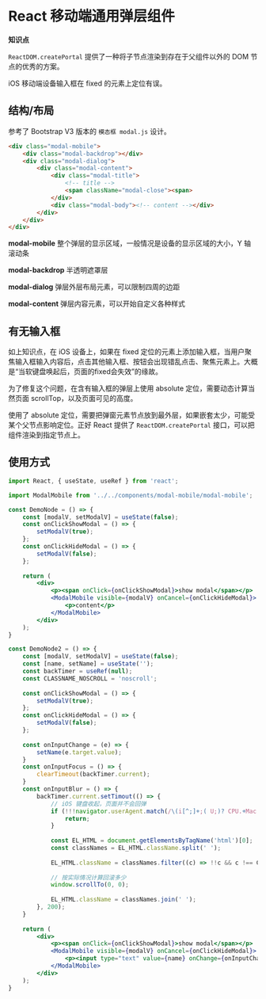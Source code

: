 # React 移动端通用弹层组件

**知识点**

`ReactDOM.createPortal` 提供了一种将子节点渲染到存在于父组件以外的 DOM 节点的优秀的方案。

iOS 移动端设备输入框在 fixed 的元素上定位有误。

## 结构/布局

参考了 Bootstrap V3 版本的 `模态框 modal.js` 设计。

```html
<div class="modal-mobile">
	<div class="modal-backdrop"></div>
	<div class="modal-dialog">
		<div class="modal-content">
			<div class="modal-title">
				<!-- title -->
				<span className="modal-close"><span>
			</div>
			<div class="modal-body"><!-- content --></div>
		</div>
	</div>
</div>
```

**modal-mobile** 整个弹层的显示区域，一般情况是设备的显示区域的大小，Y 轴滚动条

**modal-backdrop** 半透明遮罩层

**modal-dialog** 弹层外层布局元素，可以限制四周的边距

**modal-content** 弹层内容元素，可以开始自定义各种样式

## 有无输入框

如上知识点，在 iOS 设备上，如果在 fixed 定位的元素上添加输入框，当用户聚焦输入框输入内容后，点击其他输入框、按钮会出现错乱点击、聚焦元素上。大概是“当软键盘唤起后，页面的fixed会失效”的缘故。

为了修复这个问题，在含有输入框的弹层上使用 absolute 定位，需要动态计算当然页面 scrollTop，以及页面可见的高度。

使用了 absolute 定位，需要把弹窗元素节点放到最外层，如果嵌套太少，可能受某个父节点影响定位。正好 React 提供了 `ReactDOM.createPortal` 接口，可以把组件渲染到指定节点上。

## 使用方式

```jsx
import React, { useState, useRef } from 'react';

import ModalMobile from '../../components/modal-mobile/modal-mobile';

const DemoNode = () => {
	const [modalV, setModalV] = useState(false);
	const onClickShowModal = () => {
		setModalV(true);
	};
	const onClickHideModal = () => {
		setModalV(false);
	};
	
	return (
		<div>
			<p><span onClick={onClickShowModal}>show modal</span></p>
			<ModalMobile visible={modalV} onCancel={onClickHideModal}>
				<p>content</p>
			</ModalMobile>
		</div>
	);
}

const DemoNode2 = () => {
	const [modalV, setModalV] = useState(false);
	const [name, setName] = useState('');
	const backTimer = useRef(null);
	const CLASSNAME_NOSCROLL = 'noscroll';
	
	const onClickShowModal = () => {
		setModalV(true);
	};
	const onClickHideModal = () => {
		setModalV(false);
	};
	
	const onInputChange = (e) => {
		setName(e.target.value);
	}
	const onInputFocus = () => {
		clearTimeout(backTimer.current);
	}
	const onInputBlur = () => {
		backTimer.current.setTimout(() => {
			// iOS 键盘收起，页面并不会回弹
			if (!!!navigator.userAgent.match(/\(i[^;]+;( U;)? CPU.+Mac OS X/))  {
				return;
			}
			
			const EL_HTML = document.getElementsByTagName('html')[0];
			const classNames = EL_HTML.className.split(' ');
			
			EL_HTML.className = classNames.filter((c) => !!c && c !== CLASSNAME_NOSCROLL).join(' ');
			
			// 按实际情况计算回滚多少
			window.scrollTo(0, 0);
			
			EL_HTML.className = classNames.join(' ');
		}, 200);
	}
	
	return (
		<div>
			<p><span onClick={onClickShowModal}>show modal</span></p>
			<ModalMobile visible={modalV} onCancel={onClickHideModal}>
				<p><input type="text" value={name} onChange={onInputChange} /></p>
			</ModalMobile>
		</div>
	);
}
```